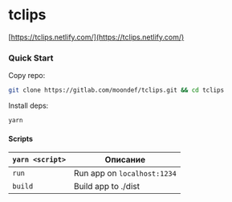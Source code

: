 # tclips

[https://tclips.netlify.com/](https://tclips.netlify.com/)

### Quick Start
Copy repo:
```bash
git clone https://gitlab.com/moondef/tclips.git && cd tclips
```

Install deps:
```bash
yarn
```

#### Scripts
|`yarn <script>`    |Описание|
|-------------------|-----------|
|`run`            |Run app on `localhost:1234`|
|`build`            |Build app to ./dist|
